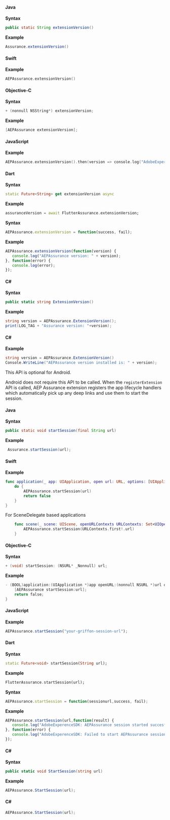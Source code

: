 <Variant platform="android" api="extension-version" repeat="5"/>

#### Java

**Syntax**

```java
public static String extensionVersion()
```

**Example**

```java
Assurance.extensionVersion()
```

<Variant platform="ios" api="extension-version" repeat="8"/>

#### Swift

**Example**

```swift
AEPAssurance.extensionVersion()
```

#### Objective-C

**Syntax**

```objectivec
+ (nonnull NSString*) extensionVersion;
```

**Example**

```objectivec
[AEPAssurance extensionVersion];
```

<Variant platform="react-native" api="extension-version" repeat="3"/>

#### JavaScript

**Example**

```objectivec
AEPAssurance.extensionVersion().then(version => console.log("AdobeExperienceSDK: AEP Assurance version: " + version));
```

<Variant platform="flutter" api="extension-version" repeat="5"/>

#### Dart

**Syntax**

```dart
static Future<String> get extensionVersion async
```

**Example**

```dart
assuranceVersion = await FlutterAssurance.extensionVersion;
```

<Variant platform="cordova" api="extension-version" repeat="4"/>

**Syntax**

```javascript
AEPAssurance.extensionVersion = function(success, fail);
```

**Example**

```javascript
AEPAssurance.extensionVersion(function(version) {  
   console.log("AEPAssurance version: " + version);
}, function(error) {  
   console.log(error);  
});
```

<Variant platform="unity" api="extension-version" repeat="5"/>

#### C#

**Syntax**

```csharp
public static string ExtensionVersion()
```

**Example**

```csharp
string version = AEPAssurance.ExtensionVersion();
print(LOG_TAG + "Assurance version: "+version);
```

<Variant platform="xamarin" api="extension-version" repeat="3"/>

#### C#

**Example**

```csharp
string version = AEPAssurance.ExtensionVersion()  
Console.WriteLine("AEPAssurance version installed is: " + version);
```

<Variant platform="android" api="start-session" repeat="7"/>

This API is optional for Android.

Android does not require this API to be called. When the `registerExtension` API is called, AEP Assurance extension registers the app lifecycle handlers which automatically pick up any deep links and use them to start the session.

#### Java

**Syntax**

```java
public static void startSession(final String url)
```

**Example**

```java
 Assurance.startSession(url);
```

<Variant platform="ios" api="start-session" repeat="10"/>

#### Swift

**Example**

```swift
func application(_ app: UIApplication, open url: URL, options: [UIApplication.OpenURLOptionsKey : Any] = [:]) -> Bool {
    do {
        AEPAssurance.startSession(url)
        return false
    }
}
```

For SceneDelegate based applications

```swift
    func scene(_ scene: UIScene, openURLContexts URLContexts: Set<UIOpenURLContext>) {
        AEPAssurance.startSession(URLContexts.first!.url)
    }
```

#### Objective-C

**Syntax**

```objectivec
+ (void) startSession: (NSURL* _Nonnull) url;
```

**Example**

```objectivec
- (BOOL)application:(UIApplication *)app openURL:(nonnull NSURL *)url options:(nonnull NSDictionary<UIApplicationOpenURLOptionsKey,id> *)options {
    [AEPAssurance startSession:url];
    return false;
}
```

<Variant platform="react-native" api="start-session" repeat="3"/>

#### JavaScript

**Example**

```javascript
AEPAssurance.startSession("your-griffon-session-url");
```

<Variant platform="flutter" api="start-session" repeat="5"/>

#### Dart

**Syntax**

```dart
static Future<void> startSession(String url);
```

**Example**

```dart
FlutterAssurance.startSession(url);
```

<Variant platform="cordova" api="start-session" repeat="4"/>

**Syntax**

```javascript
AEPAssurance.startSession = function(sessionurl,success, fail);
```

**Example**

```javascript
AEPAssurance.startSession(url,function(result) {  
   console.log("AdobeExperenceSDK: AEPAssurance session started succesfully: " + result);
}, function(error) {  
   console.log("AdobeExperenceSDK: Failed to start AEPAssurance session: " + error);
});
```

<Variant platform="unity" api="start-session" repeat="5"/>

#### C#

**Syntax**

```csharp
public static void StartSession(string url)
```

**Example**

```csharp
AEPAssurance.StartSession(url);
```

<Variant platform="xamarin" api="start-session" repeat="2"/>

#### C#

```csharp
AEPAssurance.StartSession(url);
```